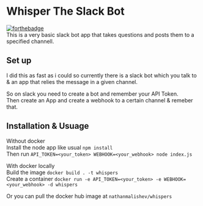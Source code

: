# Whisper The Slack Bot
[![forthebadge](http://forthebadge.com/images/badges/fuck-it-ship-it.svg)](http://forthebadge.com)  
This is a very basic slack bot app that takes questions and posts them to a specified channell.  

## Set up
I did this as fast as i could so currently there is a slack bot which you talk to & an app that relies the message in a given channel.

So on slack you need to create a bot and remember your API Token.  
Then create an App and create a webhook to a certain channel & remeber that.

## Installation & Usuage
Without docker  
Install the node app like usual `npm install`  
Then run `API_TOKEN=<your_token> WEBHOOK=<your_webhook> node index.js`

   
With docker locally  
Build the image `docker build . -t whispers`  
Create a container `docker run -e API_TOKEN=<your_token> -e WEBHOOK=<your_webhook> -d whispers`  

Or you can pull the docker hub image at `nathanmalishev/whispers`


